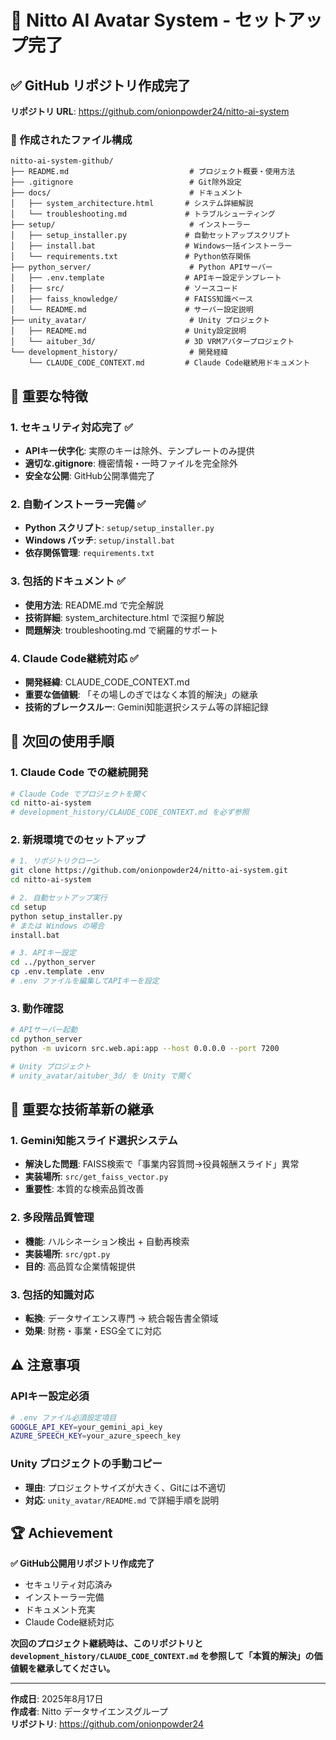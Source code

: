 # 🎉 Nitto AI Avatar System - セットアップ完了

## ✅ GitHub リポジトリ作成完了

**リポジトリ URL**: https://github.com/onionpowder24/nitto-ai-system

### 📁 作成されたファイル構成

```
nitto-ai-system-github/
├── README.md                           # プロジェクト概要・使用方法
├── .gitignore                          # Git除外設定
├── docs/                               # ドキュメント
│   ├── system_architecture.html       # システム詳細解説
│   └── troubleshooting.md             # トラブルシューティング
├── setup/                              # インストーラー
│   ├── setup_installer.py             # 自動セットアップスクリプト
│   ├── install.bat                    # Windows一括インストーラー
│   └── requirements.txt               # Python依存関係
├── python_server/                      # Python APIサーバー
│   ├── .env.template                  # APIキー設定テンプレート
│   ├── src/                           # ソースコード
│   ├── faiss_knowledge/               # FAISS知識ベース
│   └── README.md                      # サーバー設定説明
├── unity_avatar/                       # Unity プロジェクト
│   ├── README.md                      # Unity設定説明
│   └── aituber_3d/                    # 3D VRMアバタープロジェクト
└── development_history/                # 開発経緯
    └── CLAUDE_CODE_CONTEXT.md         # Claude Code継続用ドキュメント
```

## 🔑 重要な特徴

### 1. セキュリティ対応完了 ✅
- **APIキー伏字化**: 実際のキーは除外、テンプレートのみ提供
- **適切な.gitignore**: 機密情報・一時ファイルを完全除外
- **安全な公開**: GitHub公開準備完了

### 2. 自動インストーラー完備 ✅
- **Python スクリプト**: `setup/setup_installer.py`
- **Windows バッチ**: `setup/install.bat`
- **依存関係管理**: `requirements.txt`

### 3. 包括的ドキュメント ✅
- **使用方法**: README.md で完全解説
- **技術詳細**: system_architecture.html で深掘り解説
- **問題解決**: troubleshooting.md で網羅的サポート

### 4. Claude Code継続対応 ✅
- **開発経緯**: CLAUDE_CODE_CONTEXT.md
- **重要な価値観**: 「その場しのぎではなく本質的解決」の継承
- **技術的ブレークスルー**: Gemini知能選択システム等の詳細記録

## 🚀 次回の使用手順

### 1. Claude Code での継続開発
```bash
# Claude Code でプロジェクトを開く
cd nitto-ai-system
# development_history/CLAUDE_CODE_CONTEXT.md を必ず参照
```

### 2. 新規環境でのセットアップ
```bash
# 1. リポジトリクローン
git clone https://github.com/onionpowder24/nitto-ai-system.git
cd nitto-ai-system

# 2. 自動セットアップ実行
cd setup
python setup_installer.py
# または Windows の場合
install.bat

# 3. APIキー設定
cd ../python_server
cp .env.template .env
# .env ファイルを編集してAPIキーを設定
```

### 3. 動作確認
```bash
# APIサーバー起動
cd python_server
python -m uvicorn src.web.api:app --host 0.0.0.0 --port 7200

# Unity プロジェクト
# unity_avatar/aituber_3d/ を Unity で開く
```

## 🎯 重要な技術革新の継承

### 1. Gemini知能スライド選択システム
- **解決した問題**: FAISS検索で「事業内容質問→役員報酬スライド」異常
- **実装場所**: `src/get_faiss_vector.py`
- **重要性**: 本質的な検索品質改善

### 2. 多段階品質管理
- **機能**: ハルシネーション検出 + 自動再検索
- **実装場所**: `src/gpt.py`
- **目的**: 高品質な企業情報提供

### 3. 包括的知識対応
- **転換**: データサイエンス専門 → 統合報告書全領域
- **効果**: 財務・事業・ESG全てに対応

## ⚠️ 注意事項

### APIキー設定必須
```bash
# .env ファイル必須設定項目
GOOGLE_API_KEY=your_gemini_api_key
AZURE_SPEECH_KEY=your_azure_speech_key
```

### Unity プロジェクトの手動コピー
- **理由**: プロジェクトサイズが大きく、Gitには不適切
- **対応**: `unity_avatar/README.md` で詳細手順を説明

## 🏆 Achievement

**✅ GitHub公開用リポジトリ作成完了**
- セキュリティ対応済み
- インストーラー完備
- ドキュメント充実
- Claude Code継続対応

**次回のプロジェクト継続時は、このリポジトリと `development_history/CLAUDE_CODE_CONTEXT.md` を参照して「本質的解決」の価値観を継承してください。**

---

**作成日**: 2025年8月17日  
**作成者**: Nitto データサイエンスグループ  
**リポジトリ**: https://github.com/onionpowder24